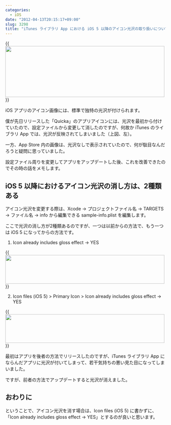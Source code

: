 ```yaml
---
categories:
  - iOS
date: "2012-04-13T20:15:17+09:00"
slug: 3298
title: "iTunes ライブラリ App における iOS 5 以降のアイコン光沢の取り扱いについて"
---
```


{{<img alt="" src="/images/2012/04/3298_1.png" width="500" height="160">}}

iOS アプリのアイコン画像には、標準で独特の光沢が付けられます。

僕が先日リリースした「Quicka」のアプリアイコンには、光沢を最初から付けていたので、設定ファイルから変更して消したのですが、何故か iTunes のライブラリ App では、光沢が反映されてしまいました（上図、左）。

一方、App Store 内の画像は、光沢なしで表示されていたので、何が駄目なんだろうと疑問に思っていました。

設定ファイル周りを変更してアプリをアップデートした後、これを改善できたのでその時の話をメモします。

## iOS 5 以降におけるアイコン光沢の消し方は、2種類ある

アイコン光沢を変更する際は、Xcode → プロジェクトファイル名 → TARGETS → ファイル名 → info から編集できる sample-info.plist を編集します。

ここで光沢の消し方が2種類あるのですが、一つは以前からの方法で、もう一つは iOS 5 になってからの方法です。

1. Icon already includes gloss effect → YES

{{<img alt="" src="/images/2012/04/3298_2.png" width="500" height="90">}}

2. Icon files (iOS 5) > Primary Icon > Icon already includes gloss effect → YES

{{<img alt="" src="/images/2012/04/3298_3.png" width="500" height="90">}}

最初はアプリを後者の方法でリリースしたのですが、iTunes ライブラリ App にならんだアプリに光沢が付いてしまって、若干気持ちの悪い見た目になってしまいました。

ですが、前者の方法でアップデートすると光沢が消えました。

## おわりに

ということで、アイコン光沢を消す場合は、Icon files (iOS 5) に書かずに、「Icon already includes gloss effect → YES」とするのが良いと思います。
